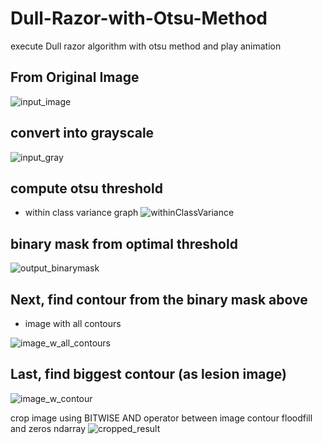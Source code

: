 # Dull-Razor-with-Otsu-Method
execute Dull razor algorithm with otsu method and play animation
## From Original Image

![input_image](https://user-images.githubusercontent.com/20518062/120342079-a38a0280-c321-11eb-81a6-5087b7fa28f3.jpeg)

## convert into grayscale

![input_gray](https://user-images.githubusercontent.com/20518062/120342138-b43a7880-c321-11eb-9657-7c38506a1288.jpg)

## compute otsu threshold 
- within class variance graph
![withinClassVariance](https://user-images.githubusercontent.com/20518062/120342276-d7fdbe80-c321-11eb-99f6-946dda89464a.png)

## binary mask from optimal threshold
![output_binarymask](https://user-images.githubusercontent.com/20518062/120342449-ff548b80-c321-11eb-9b27-3c047815947b.jpg)

## Next, find contour from the binary mask above
- image with all contours

![image_w_all_contours](https://user-images.githubusercontent.com/20518062/120342631-2b700c80-c322-11eb-8226-311a67c502c4.jpg)

## Last, find biggest contour (as lesion image)
![image_w_contour](https://user-images.githubusercontent.com/20518062/120342716-3fb40980-c322-11eb-8687-cc4051127e1b.jpg)

crop image using BITWISE AND operator between image contour floodfill and zeros ndarray
![cropped_result](https://user-images.githubusercontent.com/20518062/120342872-640fe600-c322-11eb-842c-dc23c8dea08f.jpg)

